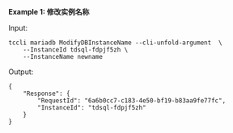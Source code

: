 **Example 1: 修改实例名称**



Input: 

```
tccli mariadb ModifyDBInstanceName --cli-unfold-argument  \
    --InstanceId tdsql-fdpjf5zh \
    --InstanceName newname
```

Output: 
```
{
    "Response": {
        "RequestId": "6a6b0cc7-c183-4e50-bf19-b83aa9fe77fc",
        "InstanceId": "tdsql-fdpjf5zh"
    }
}
```

